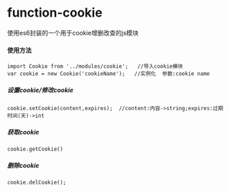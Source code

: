# function-cookie
使用es6封装的一个用于cookie增删改查的js模块

#### 使用方法
```
import Cookie from '../modules/cookie';   //导入cookie模块
var cookie = new Cookie('cookieName');   //实例化  参数:cookie name
```
##### 设置cookie/修改cookie
```
cookie.setCookie(content,expires);  //content:内容->string;expires:过期时间(天)->int
```
 
##### 获取cookie
```
cookie.getCookie()
```
 
##### 删除cookie
```
cookie.delCookie();
```

